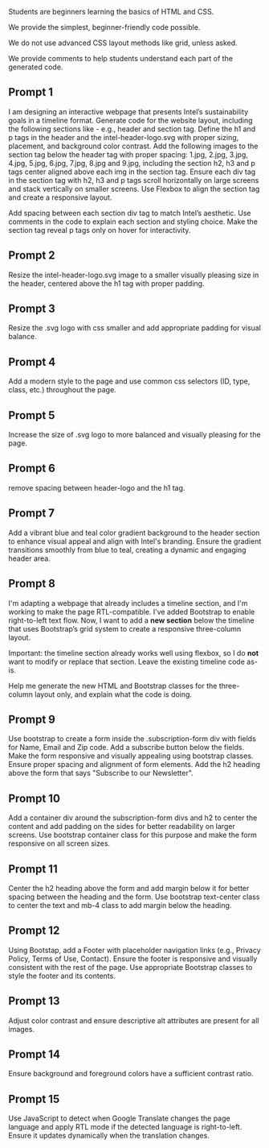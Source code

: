 Students are beginners learning the basics of HTML and CSS.

We provide the simplest, beginner-friendly code possible.

We do not use advanced CSS layout methods like grid, unless asked.

We provide comments to help students understand each part of the generated code.

## Prompt 1
I am designing an interactive webpage that presents Intel’s sustainability goals in a timeline format. Generate code for the website layout, including the following sections like - e.g., header and section tag. Define the h1 and p tags in the header and the intel-header-logo.svg with proper sizing, placement, and background color contrast. Add the following images to the section tag below the header tag with proper spacing: 1.jpg, 2.jpg, 3.jpg, 4.jpg, 5.jpg, 6.jpg, 7.jpg, 8.jpg and 9.jpg, including the section h2, h3 and p tags center aligned above each img in the section tag. Ensure each div tag in the section tag with h2, h3 and p tags scroll horizontally on large screens and stack vertically on smaller screens. Use Flexbox to align the section tag and create a responsive layout.

Add spacing between each section div tag to match Intel’s aesthetic. Use comments in the code to explain each section and styling choice. Make the section tag reveal p tags only on hover for interactivity.

## Prompt 2
Resize the intel-header-logo.svg image to a smaller visually pleasing size in the header, centered above the h1 tag with proper padding.

## Prompt 3
Resize the .svg logo with css smaller and add appropriate padding for visual balance.

## Prompt 4
Add a modern style to the page and use common css selectors (ID, type, class, etc.) throughout the page.

## Prompt 5
Increase the size of .svg logo to more balanced and visually pleasing for the page. 

## Prompt 6
remove spacing between header-logo and the h1 tag.

## Prompt 7
Add a vibrant blue and teal color gradient background to the header section to enhance visual appeal and align with Intel's branding. Ensure the gradient transitions smoothly from blue to teal, creating a dynamic and engaging header area.

## Prompt 8
I'm adapting a webpage that already includes a timeline section, and I'm working to make the page RTL-compatible. I’ve added Bootstrap to enable right-to-left text flow. Now, I want to add a **new section** below the timeline that uses Bootstrap’s grid system to create a responsive three-column layout.

Important: the timeline section already works well using flexbox, so I do **not** want to modify or replace that section. Leave the existing timeline code as-is.

Help me generate the new HTML and Bootstrap classes for the three-column layout only, and explain what the code is doing.

## Prompt 9
Use bootstrap to create a form inside the .subscription-form div with fields for Name, Email and Zip code. Add a subscribe button below the fields. Make the form responsive and visually appealing using bootstrap classes. Ensure proper spacing and alignment of form elements. Add the h2 heading above the form that says "Subscribe to our Newsletter".

## Prompt 10
Add a container div around the subscription-form divs and h2 to center the content and add padding on the sides for better readability on larger screens. Use bootstrap container class for this purpose and make the form responsive on all screen sizes.

## Prompt 11
Center the h2 heading above the form and add margin below it for better spacing between the heading and the form. Use bootstrap text-center class to center the text and mb-4 class to add margin below the heading.

## Prompt 12
Using Bootstap, add a Footer with placeholder navigation links (e.g., Privacy Policy, Terms of Use, Contact). Ensure the footer is responsive and visually consistent with the rest of the page. Use appropriate Bootstrap classes to style the footer and its contents.

## Prompt 13
Adjust color contrast and ensure descriptive alt attributes are present for all images.

## Prompt 14
Ensure background and foreground colors have a sufficient contrast ratio.

## Prompt 15
Use JavaScript to detect when Google Translate changes the page language and apply RTL mode if the detected language is right-to-left. Ensure it updates dynamically when the translation changes.

